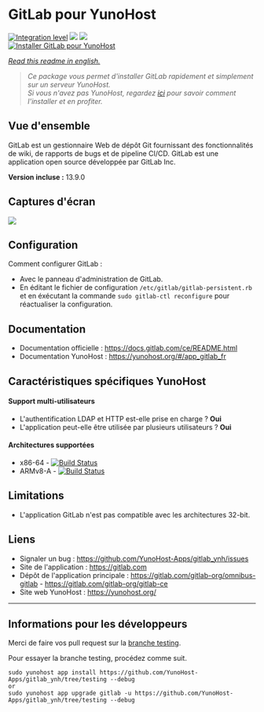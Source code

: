 # GitLab pour YunoHost

[![Integration level](https://dash.yunohost.org/integration/gitlab.svg)](https://dash.yunohost.org/appci/app/gitlab) ![](https://ci-apps.yunohost.org/ci/badges/gitlab.status.svg) ![](https://ci-apps.yunohost.org/ci/badges/gitlab.maintain.svg)    
[![Installer GitLab pour YunoHost](https://install-app.yunohost.org/install-with-yunohost.svg)](https://install-app.yunohost.org/?app=gitlab)

*[Read this readme in english.](./README.md)* 

> *Ce package vous permet d'installer GitLab rapidement et simplement sur un serveur YunoHost.  
Si vous n'avez pas YunoHost, regardez [ici](https://yunohost.org/#/install) pour savoir comment l'installer et en profiter.*

## Vue d'ensemble

GitLab est un gestionnaire Web de dépôt Git fournissant des fonctionnalités de wiki, de rapports de bugs et de pipeline CI/CD. GitLab est une application open source développée par GitLab Inc.

**Version incluse :** 13.9.0

## Captures d'écran

![](https://upload.wikimedia.org/wikipedia/commons/9/9a/GitLab_running_11.0_%282018-07%29.png)

## Configuration

Comment configurer GitLab :

- Avec le panneau d'administration de GitLab.
- En éditant le fichier de configuration `/etc/gitlab/gitlab-persistent.rb` et en éxécutant la commande `sudo gitlab-ctl reconfigure` pour réactualiser la configuration.

## Documentation

 * Documentation officielle : https://docs.gitlab.com/ce/README.html
 * Documentation YunoHost : https://yunohost.org/#/app_gitlab_fr

## Caractéristiques spécifiques YunoHost

#### Support multi-utilisateurs

* L'authentification LDAP et HTTP est-elle prise en charge ? **Oui**
* L'application peut-elle être utilisée par plusieurs utilisateurs ? **Oui**

#### Architectures supportées

* x86-64 - [![Build Status](https://ci-apps.yunohost.org/ci/logs/gitlab%20%28Apps%29.svg)](https://ci-apps.yunohost.org/ci/apps/gitlab/)
* ARMv8-A - [![Build Status](https://ci-apps-arm.yunohost.org/ci/logs/gitlab%20%28Apps%29.svg)](https://ci-apps-arm.yunohost.org/ci/apps/gitlab/)

## Limitations

* L'application GitLab n'est pas compatible avec les architectures 32-bit.

## Liens

 * Signaler un bug : https://github.com/YunoHost-Apps/gitlab_ynh/issues
 * Site de l'application : https://gitlab.com
 * Dépôt de l'application principale : https://gitlab.com/gitlab-org/omnibus-gitlab - https://gitlab.com/gitlab-org/gitlab-ce
 * Site web YunoHost : https://yunohost.org/

---

## Informations pour les développeurs

Merci de faire vos pull request sur la [branche testing](https://github.com/YunoHost-Apps/gitlab_ynh/tree/testing).

Pour essayer la branche testing, procédez comme suit.
```
sudo yunohost app install https://github.com/YunoHost-Apps/gitlab_ynh/tree/testing --debug
or
sudo yunohost app upgrade gitlab -u https://github.com/YunoHost-Apps/gitlab_ynh/tree/testing --debug
```
